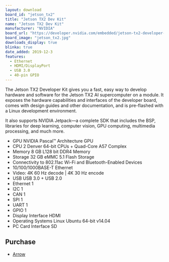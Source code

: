 ```yaml
---
layout: download
board_id: "jetson_tx2"
title: "Jetson TX2 Dev Kit"
name: "Jetson TX2 Dev Kit"
manufacturer: "NVIDIA"
board_url: "https://developer.nvidia.com/embedded/jetson-tx2-developer-kit"
board_image: "jetson_tx2.jpg"
downloads_display: true
blinka: true
date_added: 2019-12-3
features:
  - Ethernet
  - HDMI/DisplayPort
  - USB 3.0
  - 40-pin GPIO
---
```


The Jetson TX2 Developer Kit gives you a fast, easy way to develop hardware and software for the Jetson TX2 AI supercomputer on a module. It exposes the hardware capabilities and interfaces of the developer board, comes with design guides and other documentation, and is pre-flashed with a Linux development environment.

It also supports NVIDIA Jetpack—a complete SDK that includes the BSP, libraries for deep learning, computer vision, GPU computing, multimedia processing, and much more.

- GPU    NVIDIA Pascal™ Architecture GPU
- CPU    2 Denver 64-bit CPUs + Quad-Core A57 Complex
- Memory    8 GB L128 bit DDR4 Memory
- Storage    32 GB eMMC 5.1 Flash Storage
- Connectivity to 802.11ac Wi-Fi and Bluetooth-Enabled Devices
- 10/100/1000BASE-T Ethernet
- Video: 4K 60 Hz decode | 4K 30 Hz encode
- USB   USB 3.0 + USB 2.0
- Ethernet  1
- I2C   1
- CAN  1
- SPI   1
- UART  1
- GPIO  1
- Display Interface HDMI
- Operating Systems  Linux Ubuntu 64-bit v14.04
- PC Card Interface SD

## Purchase
* [Arrow](https://www.arrow.com/en/products/945-82771-0000-000/nvidia)
